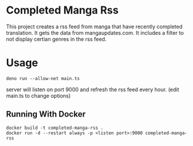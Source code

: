 # Completed Manga Rss

This project creates a rss feed from manga that have recently completed translation. It gets the data from mangaupdates.com. It includes a filter to not display certian genres in the rss feed.

# Usage

`deno run --allow-net main.ts`

server will listen on port 9000 and refresh the rss feed every hour. (edit main.ts to change options)

## Running With Docker

```
docker build -t completed-manga-rss .
docker run -d --restart always -p <listen port>:9000 completed-manga-rss
```